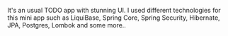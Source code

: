 It's an usual TODO app with stunning UI. I used different technologies for this mini app such as LiquiBase, Spring Core, Spring Security, Hibernate, JPA, Postgres, Lombok and some more..
